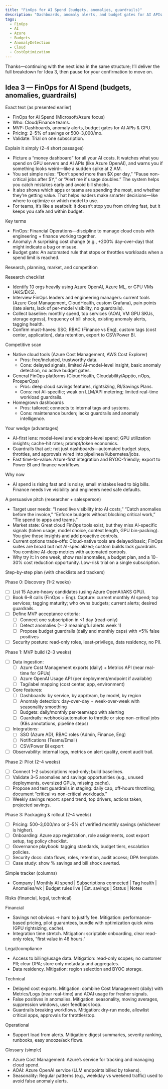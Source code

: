 ```yaml
---
title: "FinOps for AI Spend (budgets, anomalies, guardrails)"
description: "Dashboards, anomaly alerts, and budget gates for AI APIs and GPU spend. Designed for cloud/finance teams to optimize costs, catch anomalies, and enforce budget guardrails."
tags:
  - FinOps
  - AI
  - Azure
  - Budgets
  - AnomalyDetection
  - Cloud
  - CostOptimization
---
```


Thanks—continuing with the next idea in the same structure; I’ll deliver the full breakdown for Idea 3, then pause for your confirmation to move on.

## Idea 3 — FinOps for AI Spend (budgets, anomalies, guardrails)

Exact text (as presented earlier)

- FinOps for AI Spend (Microsoft/Azure focus)
- Who: Cloud/Finance teams.
- MVP: Dashboards, anomaly alerts, budget gates for AI APIs & GPU.
- Pricing: 2–5% of savings or $500–$3,000/mo.
- Validate: Trial on one subscription.

Explain it simply (2–4 short passages)

- Picture a “money dashboard” for all your AI costs. It watches what you spend on GPU servers and AI APIs (like Azure OpenAI), and warns you if something looks weird—like a sudden spike at 2 AM.
- You set simple rules: “Don’t spend more than $X per day,” “Pause non-critical jobs after $Y,” or “Alert me if usage doubles.” The system helps you catch mistakes early and avoid bill shocks.
- It also shows which apps or teams are spending the most, and whether they’re getting value. That helps leaders make smarter decisions—like where to optimize or which model to use.
- For teams, it’s like a seatbelt: it doesn’t stop you from driving fast, but it keeps you safe and within budget.

Key terms

- FinOps: Financial Operations—discipline to manage cloud costs with engineering + finance working together.
- Anomaly: A surprising cost change (e.g., +200% day-over-day) that might indicate a bug or misuse.
- Budget gate: An automated rule that stops or throttles workloads when a spend limit is reached.

Research, planning, market, and competition

Research checklist

- Identify 10 orgs heavily using Azure OpenAI, Azure ML, or GPU VMs (AKS/EKS).
- Interview FinOps leaders and engineering managers: current tools (Azure Cost Management, CloudHealth, custom Grafana), pain points (late alerts, lack of per-model visibility, no guardrails).
- Collect baseline: monthly spend, top services (AOAI, VM GPU SKUs, storage egress), frequency of bill shock, existing anomaly alerts, tagging health.
- Confirm must-haves: SSO, RBAC (Finance vs Eng), custom tags (cost center, application), data retention, export to CSV/Power BI.

Competitive scan

- Native cloud tools (Azure Cost Management, AWS Cost Explorer)
  - Pros: free/included, trustworthy data.
  - Cons: delayed signals, limited AI-model-level insight, basic anomaly detection, no active budget gates.
- General FinOps platforms (CloudHealth, Cloudability/Apptio, nOps, ProsperOps)
  - Pros: deep cloud savings features, rightsizing, RI/Savings Plans.
  - Cons: not AI-specific; weak on LLM/API metering; limited real-time workload guardrails.
- Homegrown dashboards
  - Pros: tailored; connects to internal tags and systems.
  - Cons: maintenance burden; lacks guardrails and anomaly intelligence.

Your wedge (advantages)

- AI-first lens: model-level and endpoint-level spend; GPU utilization insights; cache-hit rates; prompt/token economics.
- Guardrails that act: not just dashboards—automated budget stops, throttles, and approvals wired into pipelines/Kubernetes/jobs.
- Fast time-to-value: Azure-first integration and BYOC-friendly; export to Power BI and finance workflows.

Why now

- AI spend is rising fast and is noisy; small mistakes lead to big bills. Finance needs live visibility and engineers need safe defaults.

A persuasive pitch (researcher + salesperson)

- Target user needs: “I need live visibility into AI costs,” “Catch anomalies before the invoice,” “Enforce budgets without blocking critical work,” “Tie spend to apps and teams.”
- Market state: Great cloud FinOps tools exist, but they miss AI-specific signals (token usage, model choice, context length, GPU bin-packing). You give those insights and add proactive controls.
- Current options trade-offs: Cloud-native tools are delayed/basic; FinOps suites are broad but not AI-specialized; custom builds lack guardrails. You combine AI-deep metrics with automated controls.
- Why try it: In one week, show real anomalies, a budget plan, and a 10–30% cost reduction opportunity. Low-risk trial on a single subscription.

Step-by-step plan (with checklists and trackers)

Phase 0: Discovery (1–2 weeks)

- [ ] List 15 Azure-heavy candidates (using Azure OpenAI/AKS GPU).
- [ ] Book 6–8 calls (FinOps + Eng). Capture: current monthly AI spend; top services; tagging maturity; who owns budgets; current alerts; desired guardrails.
- [ ] Define MVP acceptance criteria:
  - [ ] Connect one subscription in <1 day (read-only)
  - [ ] Detect anomalies (>=2 meaningful alerts week 1)
  - [ ] Propose budget guardrails (daily and monthly caps) with <5% false positives
- [ ] Security posture: read-only roles, least-privilege, data residency, no PII.

Phase 1: MVP build (2–3 weeks)

- [ ] Data ingestion:
  - [ ] Azure Cost Management exports (daily) + Metrics API (near real-time for GPUs)
  - [ ] Azure OpenAI Usage API (per deployment/endpoint if available)
  - [ ] Tag/label mapping (cost center, app, environment)
- [ ] Core features:
  - [ ] Dashboards: by service, by app/team, by model, by region
  - [ ] Anomaly detection: day-over-day + week-over-week with seasonality smoothing
  - [ ] Budgets: daily/monthly per-team/app with alerting
  - [ ] Guardrails: webhook/automation to throttle or stop non-critical jobs (K8s annotations, pipeline steps)
- [ ] Integrations:
  - [ ] SSO (Azure AD), RBAC roles (Admin, Finance, Eng)
  - [ ] Notifications (Teams/Email)
  - [ ] CSV/Power BI export
- [ ] Observability: internal logs, metrics on alert quality, event audit trail.

Phase 2: Pilot (2–4 weeks)

- [ ] Connect 1–2 subscriptions read-only; build baselines.
- [ ] Validate 3–5 anomalies and savings opportunities (e.g., unused deployments, oversized GPUs, missing cache).
- [ ] Propose and test guardrails in staging: daily cap, off-hours throttling; document “critical vs non-critical workloads.”
- [ ] Weekly savings report: spend trend, top drivers, actions taken, projected savings.

Phase 3: Packaging & rollout (2–4 weeks)

- [ ] Pricing: $500–$3,000/mo or 2–5% of verified monthly savings (whichever is higher).
- [ ] Onboarding: Azure app registration, role assignments, cost export setup, tag policy checklist.
- [ ] Governance playbook: tagging standards, budget tiers, escalation policies.
- [ ] Security docs: data flows, roles, retention, audit access; DPA template.
- [ ] Case study: show % savings and bill shock averted.

Simple tracker (columns)

- Company | Monthly AI spend | Subscriptions connected | Tag health | Anomalies/wk | Budget rules live | Est. savings | Status | Notes

Risks (financial, legal, technical)

Financial

- Savings not obvious → hard to justify fee. Mitigation: performance-based pricing, pilot guarantees, bundle with optimization quick wins (GPU rightsizing, cache).
- Integration time stretch. Mitigation: scriptable onboarding, clear read-only roles, “first value in 48 hours.”

Legal/compliance

- Access to billing/usage data. Mitigation: read-only scopes; no customer PII; clear DPA; store only metadata and aggregates.
- Data residency. Mitigation: region selection and BYOC storage.

Technical

- Delayed cost exports. Mitigation: combine Cost Management (daily) with Metrics/Logs (near real-time) and AOAI usage for fresher signals.
- False positives in anomalies. Mitigation: seasonality, moving averages, suppression windows, user feedback loop.
- Guardrails breaking workflows. Mitigation: dry-run mode, allowlist critical apps, approvals for throttle/stop.

Operational

- Support load from alerts. Mitigation: digest summaries, severity ranking, runbooks, easy snooze/ack flows.

Glossary (simple)

- Azure Cost Management: Azure’s service for tracking and managing cloud spend.
- AOAI: Azure OpenAI service (LLM endpoints billed by tokens).
- Seasonality: Regular patterns (e.g., weekday vs weekend traffic) used to avoid false anomaly alerts.
